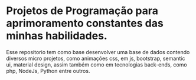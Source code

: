 # Projetos de Programação para aprimoramento constantes das minhas habilidades.

 Esse repositorio tem como base desenvolver uma base de dados contendo diversos micro projetos, como animações css, em js, bootstrap, semantic ui, material design, assim também como em tecnologias back-ends, como php, NodeJs, Python  entre outros.


